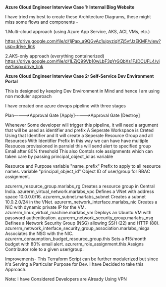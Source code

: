 
**Azure Cloud Engineer Interview Case 1: Internal Blog Website**

I have tried my best to create these Architecture Diagrams, these might miss some flows and components - 

1.Multi-cloud approach (using Azure App Service, AKS, ACI, VMs, etc.)

https://drive.google.com/file/d/1jPap_a9QGvAc1uipyziqYZj5vfJzEKMF/view?usp=drive_link

2.AKS-only approach (everything containerized)
https://drive.google.com/file/d/1LZjQ99Vb10wLbF3pYrGQbXs1FJDCUFL4/view?usp=drive_link


**Azure Cloud Engineer Interview Case 2: Self-Service Dev Environment Portal**

This is designed by keeping Dev Environment in Mind and hence I am using non moduler approach

I have created one azure devops pipeline with three stages 

Plan----->Approval Gate [Apply]----->Approval Gate [Destroy]

Whenever Some developer will trigger this pipeline, it will need a argument that will be used as identifier and prefix
A Seperate Workspace is Creted Using that Identifier and It will create a Seperate Resource Group and all Resources With Identifier Prefix
In this way we can have have multiple Resouces provissioned in parralel
this will send alert to specified group Email after 80% threshold
This also Contols role assignments which can taken care by passing principal_object_id as variable

Resource and Purpose
variable "name_prefix"  Prefix to apply to all resource names.
variable "principal_object_id"  Object ID of user/group for RBAC assignment.

azurerm_resource_group.marlabs_rg    Creates a resource group in Central India.
azurerm_virtual_network.marlabs_vpc   Defines a VNet with address space 10.0.0.0/16.
azurerm_subnet.marlabs_subnet     Creates a subnet 10.0.2.0/24 in the VNet.
azurerm_network_interface.marlabs_nic     Creates a NIC with dynamic private IP for the VM.
azurerm_linux_virtual_machine.marlabs_vm     Deploys an Ubuntu VM with password authentication.
azurerm_network_security_group.marlabs_nsg     Defines a Network Security Group (NSG) allowing SSH (22) and HTTP (80).
azurerm_network_interface_security_group_association.marlabs_nisga     Associates the NSG with the NIC.
azurerm_consumption_budget_resource_group.this     Sets a ₹15/month budget with 80% email alert.
azurerm_role_assignment.this     Assigns Contributor role to a given user/group.


Improvements-
This Terraform Script can be further modulerized but since it's Serving a Particular Purpose for Dev. I have Decided to take this Approach.

Note: I have Considered Developers are Already Using VPN


